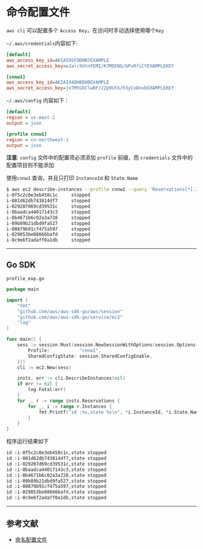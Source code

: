 # 命令配置文件
`aws cli` 可以配置多个 `Access Key`，在访问时手动选择使用哪个`Key`

`~/.aws/credentials`内容如下:
```ini
[default]
aws_access_key_id=AKIAIOSFODNN7EXAMPLE
aws_secret_access_key=wJalrXUtnFEMI/K7MDENG/bPxRfiCYEXAMPLEKEY

[cnnw1]
aws_access_key_id=AKIAI44QH8DHBEXAMPLE
aws_secret_access_key=je7MtGbClwBF/2Zp9Utk/h3yCo8nvbEXAMPLEKEY
```

`~/.aws/config` 内容如下：
```ini
[default]
region = us-east-2
output = json 

[profile cnnw1]
region = cn-northwest-1
output = json 
```
**注意**: `config` 文件中的配置项必须添加 `profile` 前缀，而 `credentials` 文件中的配置项目则不能添加


使用`cnnw1` 查询，并且只打印 `InstanceId` 和 `State.Name`
```bash
$ aws ec2 describe-instances --profile cnnw1 --query 'Reservations[*].Instances[*].{id:InstanceId,st:State.Name}' --output text
i-0f5c2c0e3eb458c1c     stopped
i-081d62db743814df7     stopped
i-029207d69cd39531c     stopped
i-0baadca44017143c3     stopped
i-0b4671b6c02a3a728     stopped
i-09b89b21dbd9fa527     stopped
i-00879b91cf475a597     stopped
i-029053be08666bafd     stopped
i-0c9e6f2adaff0a1db     stopped
```

---

## Go SDK
`profile_exp.go`
```go
package main

import (
	"fmt"
	"github.com/aws/aws-sdk-go/aws/session"
	"github.com/aws/aws-sdk-go/service/ec2"
	"log"
)

func main() {
	sess := session.Must(session.NewSessionWithOptions(session.Options{
		Profile:           "cnnw1",
		SharedConfigState: session.SharedConfigEnable,
	}))
	cli := ec2.New(sess)

	insts, err := cli.DescribeInstances(nil)
	if err != nil {
		log.Fatal(err)
	}
	for _, r := range insts.Reservations {
		for _, i := range r.Instances {
			fmt.Printf("id :%s,state %s\n", *i.InstanceId, *i.State.Name)
		}
	}
}
```
程序运行结果如下
```txt
id :i-0f5c2c0e3eb458c1c,state stopped
id :i-081d62db743814df7,state stopped
id :i-029207d69cd39531c,state stopped
id :i-0baadca44017143c3,state stopped
id :i-0b4671b6c02a3a728,state stopped
id :i-09b89b21dbd9fa527,state stopped
id :i-00879b91cf475a597,state stopped
id :i-029053be08666bafd,state stopped
id :i-0c9e6f2adaff0a1db,state stopped

```

---
## 参考文献
- [命名配置文件](https://docs.aws.amazon.com/zh_cn/cli/latest/userguide/cli-configure-profiles.html)